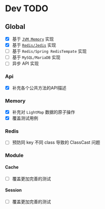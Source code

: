 # Dev TODO

## Global

- [X] 基于 [`JVM Memory`](#Memory) 实现
- [X] 基于 [`Redis/Jedis`](#Redis) 实现
- [ ] 基于 `Redis/Spring RedisTempate` 实现
- [ ] 基于 `MySQL/MariaDB` 实现
- [ ] 异步 API 实现

### Api

- [X] 补充各个公共方法的API描述

### Memory

- [X] 补充对 `LightMap` 数据的原子操作
- [X] 覆盖测试用例

### Redis

- [ ] 预防同 key 不同 class 导致的 ClassCast 问题

### Module

#### Cache

- [ ] 覆盖更加完善的测试

#### Session

- [ ] 覆盖更加完善的测试
